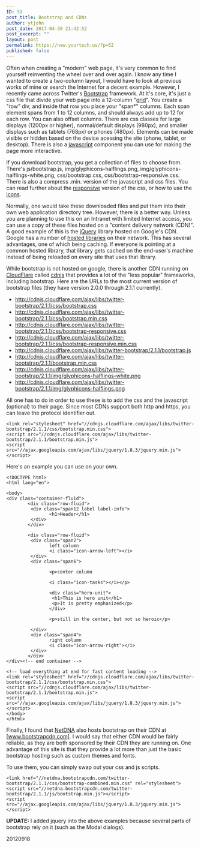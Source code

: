 ```yaml
---
ID: 52
post_title: Bootstrap and CDNs
author: ytjohn
post_date: 2017-04-30 21:42:52
post_excerpt: ""
layout: post
permalink: https://new.yourtech.us/?p=52
published: false
---
```

Often when creating a "modern" web page, it's very common to find yourself reinventing the wheel over and over again. I know any time I wanted to create a two-column layout, I would have to look at previous works of mine or search the Internet for a decent example. However, I recently came across Twitter's [Bootstrap] framework. At it's core, it's just a css file that divide your web page into a 12-column "[grid]". You create a "row" div, and inside that row you place your "span*" columns. Each span element spans from 1 to 12 columns, and should always add up to 12 for each row. You can also offset columns. There are css classes for large displays (1200px or higher), normal/default displays (980px), and smaller displays such as tablets (768px) or phones (480px). Elements can be made visible or hidden based on the device acessing the site (phone, tablet, or desktop). There is also a [javascript] component you can use for making the page more interactive.

[bootstrap]: http://twitter.github.com/bootstrap/index.html "Twitter Bootstrap"
[grid]: http://twitter.github.com/bootstrap/scaffolding.html#grid
[javascript]: http://twitter.github.com/bootstrap/javascript.html "Bootstrap Javascript"

If you download bootstrap, you get a collection of files to choose from. There's js/bootstrap.js, img/glyphicons-halflings.png, img/glyphicons-halflings-white.png, css/bootstrap.css, css/bootstrap-responsive.css. There is also a compress .min. version of the javascript and css files. You can read further about the [responsive] version of the css, or how to use the [icons].

[responsive]:	http://twitter.github.com/bootstrap/scaffolding.html#responsive
[icons]:			http://twitter.github.com/bootstrap/base-css.html#icons

Normally, one would take these downloaded files and put them into their own web application directory tree. However, there is a better way. Unless you are planning to use this on an Intranet with limited Internet access, you can use a copy of these files hosted on a "content delivery network (CDN)". A good example of this is the [jQuery] library hosted on Google's CDN. Google has a number of [hosted libraries] on their network. This has several advantages, one of which being caching. If everyone is pointing at a common hosted library, that library gets cached on the end-user's machine instead of being reloaded on every site that uses that library. 

[jquery]:	http://jquery.org/
[hosted libraries]: https://developers.google.com/speed/libraries/devguide

While bootstrap is not hosted on google, there is another CDN running on [CloudFlare] called [cdnjs] that provides a lot of the "less popular" frameworks, including bootstrap. Here are the URLs to the most current version of bootstrap files (they have version 2.0.0 through 2.1.1 currently).

[cdnjs]:		http://cdnjs.com/
[cloudflare]: 	http://www.cloudflare.com

* http://cdnjs.cloudflare.com/ajax/libs/twitter-bootstrap/2.1.1/css/bootstrap.css
* http://cdnjs.cloudflare.com/ajax/libs/twitter-bootstrap/2.1.1/css/bootstrap.min.css
* http://cdnjs.cloudflare.com/ajax/libs/twitter-bootstrap/2.1.1/css/bootstrap-responsive.css
* http://cdnjs.cloudflare.com/ajax/libs/twitter-bootstrap/2.1.1/css/bootstrap-responsive.min.css
* http://cdnjs.cloudflare.com/ajax/libs/twitter-bootstrap/2.1.1/bootstrap.js
* http://cdnjs.cloudflare.com/ajax/libs/twitter-bootstrap/2.1.1/bootstrap.min.css
* http://cdnjs.cloudflare.com/ajax/libs/twitter-bootstrap/2.1.1/img/glyphicons-halflings-white.png
* http://cdnjs.cloudflare.com/ajax/libs/twitter-bootstrap/2.1.1/img/glyphicons-halflings.png

All one has to do in order to use these is to add the css and the javascript (optional) to their page. Since most CDNs support both http and https, you can leave the protocol identifier out.

	<link rel="stylesheet" href="//cdnjs.cloudflare.com/ajax/libs/twitter-bootstrap/2.1.1/css/bootstrap.min.css">
	<script src="//cdnjs.cloudflare.com/ajax/libs/twitter-bootstrap/2.1.1/bootstrap.min.js">
	<script src="//ajax.googleapis.com/ajax/libs/jquery/1.8.3/jquery.min.js"></script>

Here's an example you can use on your own.

	<!DOCTYPE html>
	<html lang="en">

	<body>
	<div class="container-fluid">
			<div class="row-fluid">
			 <div class="span12 label label-info">
					<h1>Header</h1>
			 </div>
			</div>

			<div class="row-fluid">
			 <div class="span2">
					left column
					<i class="icon-arrow-left"></i>
			 </div>
			 <div class="span6">

					<p>center column

					<i class="icon-tasks"></i></p>

					<div class="hero-unit">
					 <h1>This is hero unit</h1>
					 <p>It is pretty emphasized</p>
					</div>

					<p>still in the center, but not so heroic</p>

			 </div>
			 <div class="span4">
					right column
					<i class="icon-arrow-right"></i>
			 </div>
			</div>
	</div><!-- end container -->

	<!-- load everything at end for fast content loading -->
	<link rel="stylesheet" href="//cdnjs.cloudflare.com/ajax/libs/twitter-bootstrap/2.1.1/css/bootstrap.min.css">
	<script src="//cdnjs.cloudflare.com/ajax/libs/twitter-bootstrap/2.1.1/bootstrap.min.js">
	<script src="//ajax.googleapis.com/ajax/libs/jquery/1.8.3/jquery.min.js"></script>
	</body>
	</html>

	
Finally, I found that [NetDNA] also hosts bootstrap on their CDN at [www.bootstrapcdn.com]. I would say that either CDN would be fairly reliable, as they are both sponsored by their CDN they are running on. One advantage of this site is that they provide a lot more than just the basic bootstrap hosting such as custom themes and fonts.

To use them, you can simply swap out your css and js scripts.

	<link href="//netdna.bootstrapcdn.com/twitter-bootstrap/2.1.1/css/bootstrap-combined.min.css" rel="stylesheet">
	<script src="//netdna.bootstrapcdn.com/twitter-bootstrap/2.1.1/js/bootstrap.min.js"></script>
	<script src="//ajax.googleapis.com/ajax/libs/jquery/1.8.3/jquery.min.js"></script>
	

[www.bootstrapcnd.com]:	http://www.bootstrapcdn.com/
[NetDNA]:	http://www.netdna.com/

**UPDATE:** I added jquery into the above examples because several parts of bootstrap rely on it (such as the Modal dialogs).



20120918